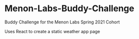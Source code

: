 # Menon-Labs-Buddy-Challenge
Buddy Challenge for the Menon Labs Spring 2021 Cohort


Uses React to create a static weather app page
